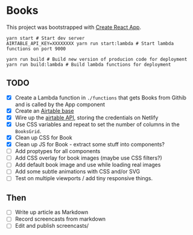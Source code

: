 # Books

This project was bootstrapped with [Create React App](https://github.com/facebook/create-react-app).

```shell
yarn start # Start dev server
AIRTABLE_API_KEY=XXXXXXXX yarn run start:lambda # Start lambda functions on port 9000

yarn run build # Build new version of producion code for deployment
yarn run build:lambda # Build lambda functions for deployment
```

## TODO

- [x] Create a Lambda function in `./functions` that gets Books from Githib and is called by the App component
- [x] Create an [Airtable base](https://airtable.com/tblfLodP8uDeVnTxR/viwsH7aS8Ae1aJapO)
- [x] Wire up the [airtable API](https://airtable.com/appB4V75drkeQ0rJc/api/docs#curl/authentication), storing the credentials on Netlify
- [x] Use CSS variables and repeat to set the number of columns in the `BooksGrid`.
- [x] Clean up CSS for Book
- [x] Clean up JS for Book - extract some stuff into components?
- [ ] Add proptypes for all components
- [ ] Add CSS overlay for book images (maybe use CSS filters?)
- [ ] Add default book image and use while loading real images
- [ ] Add some subtle animations with CSS and/or SVG
- [ ] Test on multiple viewports / add tiny responsive things.

## Then

- [ ] Write up article as Markdown
- [ ] Record screencasts from markdown
- [ ] Edit and publish screencasts/

